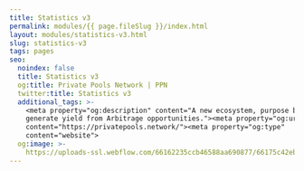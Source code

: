```yaml
---
title: Statistics v3
permalink: modules/{{ page.fileSlug }}/index.html
layout: modules/statistics-v3.html
slug: statistics-v3
tags: pages
seo:
  noindex: false
  title: Statistics v3
  og:title: Private Pools Network | PPN
  twitter:title: Statistics v3
  additional_tags: >-
    <meta property="og:description" content="A new ecosystem, purpose built to
    generate yield from Arbitrage opportunities."><meta property="og:url"
    content="https://privatepools.network/"><meta property="og:type"
    content="website">
  og:image: >-
    https://uploads-ssl.webflow.com/66162235ccb46588aa690877/66175c42ebc0ce580e5b9283_opengraph.jpg
---
```



